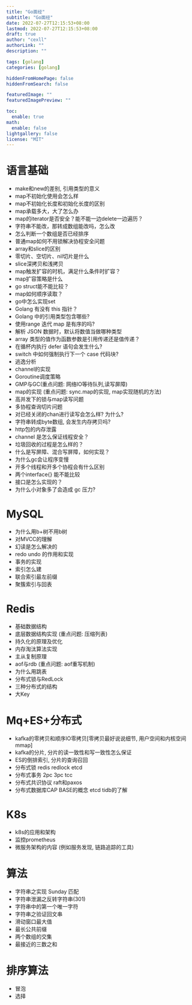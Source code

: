 ```yaml
---
title: "Go面经"
subtitle: "Go面经"
date: 2022-07-27T12:15:53+08:00
lastmod: 2022-07-27T12:15:53+08:00
draft: true
author: "cexll"
authorLink: ""
description: ""

tags: [golang]
categories: [golang]

hiddenFromHomePage: false
hiddenFromSearch: false

featuredImage: ""
featuredImagePreview: ""

toc:
  enable: true
math:
  enable: false
lightgallery: false
license: "MIT"
---
```


<!--more-->

# 语言基础
- make和new的差别, 引用类型的意义
- map不初始化使用会怎么样
- map不初始化长度和初始化长度的区别
- map承载多大，大了怎么办
- map的iterator是否安全？能不能一边delete一边遍历？
- 字符串不能改，那转成数组能改吗，怎么改
- 怎么判断一个数组是否已经排序
- 普通map如何不用锁解决协程安全问题
- array和slice的区别
- 零切片、空切片、nil切片是什么
- slice深拷贝和浅拷贝
- map触发扩容的时机，满足什么条件时扩容？
- map扩容策略是什么
- go struct能不能比较？
- map如何顺序读取？
- go中怎么实现set
- Golang 有没有 this 指针？
- Golang 中的引用类型包含哪些?
- 使用range 迭代 map 是有序的吗?
- 解析 JSON 数据时，默认将数值当做哪种类型
- array 类型的值作为函数参数是引用传递还是值传递？
- 在循杯内执行 defer 语句会发生什么?
- switch 中如何强制执行下一个 case 代码块?
- 逃逸分析
- channel的实现
- Goroutine调度策略
- GMP与GC(重点问题: 网络IO等待队列,读写屏障) 
- map的实现 (重点问题: sync.map的实现, map实现随机的方法)
- 高并发下的锁与map读写问题
- 多协程查询切片问题
- 对已经关闭的chan进行读写会怎么样? 为什么?
- 字符串转成byte数组, 会发生内存拷贝吗?
- http包的内存泄露
- channel 是怎么保证线程安全？
- 垃圾回收的过程是怎么样的？
- 什么是写屏障、混合写屏障，如何实现？
- 为什么gc会让程序变慢
- 开多个线程和开多个协程会有什么区别
- 两个interface{} 能不能比较
- 接口是怎么实现的？
- 为什么小对象多了会造成 gc 压力?


# MySQL
- 为什么用b+树不用b树
- 对MVCC的理解
- 幻读是怎么解决的
- redo undo 的作用和实现
- 事务的实现
- 索引怎么建
- 联合索引最左前缀
- 聚簇索引与回表

# Redis
- 基础数据结构
- 底层数据结构实现 (重点问题: 压缩列表)
- 持久化的原理及优化
- 内存淘汰算法实现
- 主从复制原理
- aof与rdb (重点问题: aof重写机制)
- 为什么用跳表
- 分布式锁与RedLock
- 三种分布式的结构
- 大Key

# Mq+ES+分布式
- kafka的零拷贝和顺序IO零拷贝[零拷贝最好说说细节, 用户空间和内核空间mmap]
- kafka的分片, 分片的读一致性和写一致性怎么保证
- ES的倒排索引, 分片的查询召回
- 分布式锁 redis redlock etcd
- 分布式事务 2pc 3pc tcc
- 分布式共识协议 raft和paxos
- 分布式数据库CAP BASE的概念 etcd tidb的了解

# K8s
- k8s的应用和架构
- 监控prometheus
- 微服务架构的内容 (例如服务发现, 链路追踪的工具)

# 算法
- 字符串之实现 Sunday 匹配
- 字符串泄漏之反转字符串(301)
- 字符串中的第一个唯一字符
- 字符串之验证回文串
- 滑动窗口最大值
- 最长公共前缀
- 两个数组的交集
- 最接近的三数之和
# 排序算法
- 冒泡
- 选择
